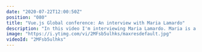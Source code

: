 ```yaml
---
date: "2020-07-22T12:00:50Z"
position: "080"
title: "Vue.js Global conference: An interview with Maria Lamardo"
description: "In this video I'm interviewing Maria Lamardo. Maria is a web developer with a specialty in #accessibility and #Vuejs. We talk a little about her Vue.js Global conference talk which basically covers me asking her annoying questions about forms and accessibility. After covering the conference talk we dive into her unconventional path into tech and how she became so good at her job. I'm very impressed by Maria and our conversation goes quite deep. If you are someone who wants to potentially switch careers, watch this interview.\n\nThis video is made in collaboration with the Vue.js Global conference. \nMore details here: https://vuejs.amsterdam \n\nFollow Maria here:\nhttps://twitter.com/MariaLamardo\nhttps://twitter.com/world_vue\n\nFollow me here:\nWebsite: https://timbenniks.nl/\nTwitter: https://twitter.com/timbenniks\nGithub: https://github.com/timbenniks\n\n#interview"
image: "https://i.ytimg.com/vi/2MFsb5ulhks/maxresdefault.jpg"
videoId: "2MFsb5ulhks"
---
```


